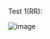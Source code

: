 Test 1(RR):

![image](https://github.com/user-attachments/assets/c5ad97c3-d626-4102-91d0-2c6aa5d2576e)

